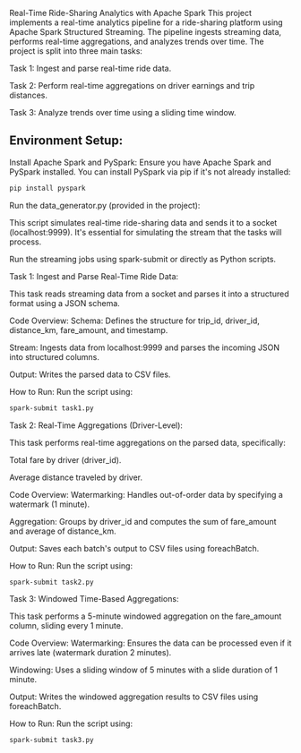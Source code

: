 Real-Time Ride-Sharing Analytics with Apache Spark
This project implements a real-time analytics pipeline for a ride-sharing platform using Apache Spark Structured Streaming. The pipeline ingests streaming data, performs real-time aggregations, and analyzes trends over time. The project is split into three main tasks:

Task 1: Ingest and parse real-time ride data.

Task 2: Perform real-time aggregations on driver earnings and trip distances.

Task 3: Analyze trends over time using a sliding time window.

Environment Setup:
------------------
Install Apache Spark and PySpark: Ensure you have Apache Spark and PySpark installed. You can install PySpark via pip if it's not already installed:

```bash
pip install pyspark
```

Run the data_generator.py (provided in the project):

This script simulates real-time ride-sharing data and sends it to a socket (localhost:9999). It's essential for simulating the stream that the tasks will process.

Run the streaming jobs using spark-submit or directly as Python scripts.


Task 1: Ingest and Parse Real-Time Ride Data:

This task reads streaming data from a socket and parses it into a structured format using a JSON schema.

Code Overview:
Schema: Defines the structure for trip_id, driver_id, distance_km, fare_amount, and timestamp.

Stream: Ingests data from localhost:9999 and parses the incoming JSON into structured columns.

Output: Writes the parsed data to CSV files.

How to Run:
Run the script using:

```bash
spark-submit task1.py
```

Task 2: Real-Time Aggregations (Driver-Level):

This task performs real-time aggregations on the parsed data, specifically:

Total fare by driver (driver_id).

Average distance traveled by driver.

Code Overview:
Watermarking: Handles out-of-order data by specifying a watermark (1 minute).

Aggregation: Groups by driver_id and computes the sum of fare_amount and average of distance_km.

Output: Saves each batch's output to CSV files using foreachBatch.

How to Run:
Run the script using:

```bash
spark-submit task2.py
```

Task 3: Windowed Time-Based Aggregations:

This task performs a 5-minute windowed aggregation on the fare_amount column, sliding every 1 minute.

Code Overview:
Watermarking: Ensures the data can be processed even if it arrives late (watermark duration 2 minutes).

Windowing: Uses a sliding window of 5 minutes with a slide duration of 1 minute.

Output: Writes the windowed aggregation results to CSV files using foreachBatch.

How to Run:
Run the script using:

```bash
spark-submit task3.py
```

